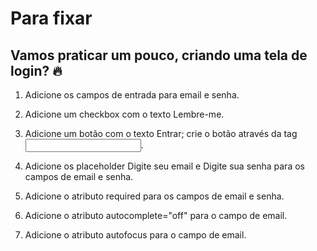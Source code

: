 # Para fixar

## Vamos praticar um pouco, criando uma tela de login? 🔥

1. Adicione os campos de entrada para email e senha.

2. Adicione um checkbox com o texto Lembre-me.

3. Adicione um botão com o texto Entrar; crie o botão através da tag <input>.

4. Adicione os placeholder Digite seu email e Digite sua senha para os campos de email e senha.

5. Adicione o atributo required para os campos de email e senha.

6. Adicione o atributo autocomplete="off" para o campo de email.

7. Adicione o atributo autofocus para o campo de email.